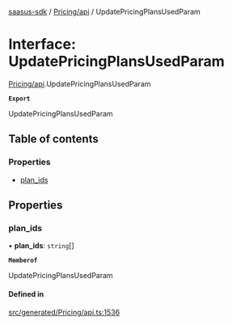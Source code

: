 [saasus-sdk](../README.md) / [Pricing/api](../modules/Pricing_api.md) / UpdatePricingPlansUsedParam

# Interface: UpdatePricingPlansUsedParam

[Pricing/api](../modules/Pricing_api.md).UpdatePricingPlansUsedParam

**`Export`**

UpdatePricingPlansUsedParam

## Table of contents

### Properties

- [plan\_ids](Pricing_api.UpdatePricingPlansUsedParam.md#plan_ids)

## Properties

### plan\_ids

• **plan\_ids**: `string`[]

**`Memberof`**

UpdatePricingPlansUsedParam

#### Defined in

[src/generated/Pricing/api.ts:1536](https://github.com/saasus-platform/saasus-sdk-javascript/blob/55abc15/src/generated/Pricing/api.ts#L1536)
